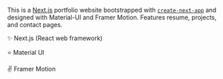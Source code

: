 This is a [Next.js](https://nextjs.org/) portfolio website bootstrapped with [`create-next-app`](https://github.com/vercel/next.js/tree/canary/packages/create-next-app) and designed with Material-UI and Framer Motion.  Features resume, projects, and contact pages.

✨ Next.js (React web framework)

 ⭐️ Material UI

 ✌️ Framer Motion